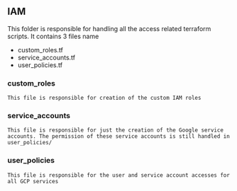 ## IAM
This folder is responsible for handling all the access related terraform scripts. It contains 3 files name
- custom_roles.tf
- service_accounts.tf
- user_policies.tf

### custom_roles
    This file is responsible for creation of the custom IAM roles

### service_accounts
    This file is responsible for just the creation of the Google service accounts. The permission of these service accounts is still handled in user_policies/

### user_policies
    This file is responsible for the user and service account accesses for all GCP services
